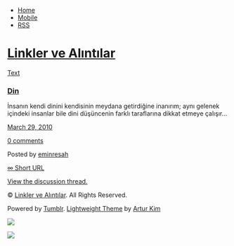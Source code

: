 -   [Home](/)
-   [Mobile](/mobile)
-   [RSS](http://eminresah.tumblr.com/rss)

[Linkler ve Alıntılar](/)
=========================

[Text](http://eminresah.tumblr.com/post/480869115/din)

### [Din](http://eminresah.tumblr.com/post/480869115/din)

İnsanın kendi dinini kendisinin meydana getirdiğine inanırım; aynı
gelenek içindeki insanlar bile dini düşüncenin farklı taraflarına dikkat
etmeye çalışır…

[March 29, 2010](http://eminresah.tumblr.com/post/480869115/din)

[0
comments](http://eminresah.tumblr.com/post/480869115/din#disqus_thread)

Posted by [eminresah](http://eminresah.tumblr.com/)

[∞ Short URL](http://tmblr.co/ZWS1OySgNhx)

[View the discussion thread.](http://erblog.disqus.com/?url=ref)

© [Linkler ve Alıntılar](/). All Rights Reserved.

Powered by [Tumblr](http://tumblr.com). [Lightweight
Theme](http://www.tumblr.com/theme/10820) by [Artur
Kim](http://arturkim.com)

![](https://px.srvcs.tumblr.com/impixu?T=1434918933&J=eyJ0eXBlIjoidXJsIiwidXJsIjoiaHR0cDpcL1wvZW1pbnJlc2FoLnR1bWJsci5jb21cL3Bvc3RcLzQ4MDg2OTExNVwvZGluIiwicmVxdHlwZSI6MCwicm91dGUiOiJcL3Bvc3RcLzppZFwvOnN1bW1hcnkiLCJub3NjcmlwdCI6MX0=&U=HGGBGNAACA&K=a902a76e73ef40fb05f7197a67a138ea2a24f7374ba9b82168a81c2a983b23df&R=)

![](https://px.srvcs.tumblr.com/impixu?T=1434918933&J=eyJ0eXBlIjoicG9zdCIsInVybCI6Imh0dHA6XC9cL2VtaW5yZXNhaC50dW1ibHIuY29tXC9wb3N0XC80ODA4NjkxMTVcL2RpbiIsInJlcXR5cGUiOjAsInJvdXRlIjoiXC9wb3N0XC86aWRcLzpzdW1tYXJ5IiwicG9zdHMiOlt7InBvc3RpZCI6IjQ4MDg2OTExNSIsImJsb2dpZCI6IjM2NDgwMjgiLCJzb3VyY2UiOjMzfV0sIm5vc2NyaXB0IjoxfQ==&U=IPHJELKKLE&K=4a4b56988e887495fd1fafd8297215796783ff0683e9fe0b0c8bb555ce60d139&R=)

